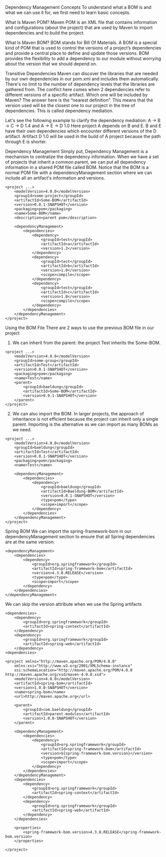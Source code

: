 Dependency Management Concepts
To understand what a BOM is and what we can use it for, we first need to learn basic concepts.

What Is Maven POM?
Maven POM is an XML file that contains information and configurations (about the project) that are used by Maven to import dependencies and to build the project.

What Is Maven BOM?
BOM stands for Bill Of Materials. A BOM is a special kind of POM that is used to control the versions of a project’s dependencies and provide a central place to define and update those versions.
BOM provides the flexibility to add a dependency to our module without worrying about the version that we should depend on.

Transitive Dependencies
Maven can discover the libraries that are needed by our own dependencies in our pom.xml and includes them automatically. There's no limit to the number of dependency levels that the libraries are gathered from.
The conflict here comes when 2 dependencies refer to different versions of a specific artifact. Which one will be included by Maven?
The answer here is the “nearest definition”. This means that the version used will be the closest one to our project in the tree of dependencies. This is called dependency mediation.

Let's see the following example to clarify the dependency mediation:
    A -> B -> C -> D 1.4  and  A -> E -> D 1.0
Here project A depends on B and E. 
B and E have their own dependencies which encounter different versions of the D artifact. 
Artifact D 1.0 will be used in the build of A project because the path through E is shorter.


Dependency Management
Simply put, Dependency Management is a mechanism to centralize the dependency information.
When we have a set of projects that inherit a common parent, we can put all dependency information in a shared POM file called BOM.
Notice that the BOM is a normal POM file with a dependencyManagement section where we can include all an artifact's information and versions.
```
<project ...>
    <modelVersion>4.0.0</modelVersion>
    <groupId>some-project</groupId>
    <artifactId>Some-BOM</artifactId>
    <version>0.0.1-SNAPSHOT</version>
    <packaging>pom</packaging>
    <name>Some-BOM</name>
    <description>parent pom</description>
    
    <dependencyManagement>
        <dependencies>
            <dependency>
                <groupId>test</groupId>
                <artifactId>a</artifactId>
                <version>1.2</version>
            </dependency>
            <dependency>
                <groupId>test</groupId>
                <artifactId>b</artifactId>
                <version>1.0</version>
                <scope>compile</scope>
            </dependency>
            <dependency>
                <groupId>test</groupId>
                <artifactId>c</artifactId>
                <version>1.0</version>
                <scope>compile</scope>
            </dependency>
        </dependencies>
    </dependencyManagement>
</project>
```

Using the BOM File
There are 2 ways to use the previous BOM file in our project 

1. We can inherit from the parent:
   the project Test inherits the Some-BOM.
```
<project ...>
    <modelVersion>4.0.0</modelVersion>
    <groupId>some-group</groupId>
    <artifactId>Test</artifactId>
    <version>0.0.1-SNAPSHOT</version>
    <packaging>pom</packaging>
    <name>Test</name>
    <parent>
        <groupId>baeldung</groupId>
        <artifactId>Some-BOM</artifactId>
        <version>0.0.1-SNAPSHOT</version>
    </parent>
</project>
```

2. We can also import the BOM.
In larger projects, the approach of inheritance is not efficient because the project can inherit only a single parent. 
Importing is the alternative as we can import as many BOMs as we need.
```
<project ...>
    <modelVersion>4.0.0</modelVersion>
    <groupId>baeldung</groupId>
    <artifactId>Test</artifactId>
    <version>0.0.1-SNAPSHOT</version>
    <packaging>pom</packaging>
    <name>Test</name>
    
    <dependencyManagement>
        <dependencies>
            <dependency>
                <groupId>baeldung</groupId>
                <artifactId>Baeldung-BOM</artifactId>
                <version>0.0.1-SNAPSHOT</version>
                <type>pom</type>
                <scope>import</scope>
            </dependency>
        </dependencies>
    </dependencyManagement>
</project>
```
Spring BOM
We can import the spring-framework-bom in our dependencyManagement section to ensure that all Spring dependencies are at the same version:
```
<dependencyManagement>
    <dependencies>
        <dependency>
            <groupId>org.springframework</groupId>
            <artifactId>spring-framework-bom</artifactId>
            <version>4.3.8.RELEASE</version>
            <type>pom</type>
            <scope>import</scope>
        </dependency>
    </dependencies>
</dependencyManagement>
```
We can skip the version attribute when we use the Spring artifacts
```
<dependencies>
    <dependency>
        <groupId>org.springframework</groupId>
        <artifactId>spring-context</artifactId>
    </dependency>
    <dependency>
        <groupId>org.springframework</groupId>
        <artifactId>spring-web</artifactId>
    </dependency>
<dependencies>
```


```
<project xmlns="http://maven.apache.org/POM/4.0.0"
    xmlns:xsi="http://www.w3.org/2001/XMLSchema-instance"
    xsi:schemaLocation="http://maven.apache.org/POM/4.0.0 http://maven.apache.org/xsd/maven-4.0.0.xsd">
    <modelVersion>4.0.0</modelVersion>
    <artifactId>spring-bom</artifactId>
    <version>1.0.0-SNAPSHOT</version>
    <name>spring-bom</name>
    <url>http://maven.apache.org</url>

    <parent>
        <groupId>com.baeldung</groupId>
        <artifactId>parent-modules</artifactId>
        <version>1.0.0-SNAPSHOT</version>
    </parent>

    <dependencyManagement>
        <dependencies>
            <dependency>
                <groupId>org.springframework</groupId>
                <artifactId>spring-framework-bom</artifactId>
                <version>${spring-framework-bom.version}</version>
                <type>pom</type>
                <scope>import</scope>
            </dependency>
        </dependencies>
    </dependencyManagement>
    <dependencies>
        <dependency>
            <groupId>org.springframework</groupId>
            <artifactId>spring-context</artifactId>
        </dependency>
        <dependency>
            <groupId>org.springframework</groupId>
            <artifactId>spring-web</artifactId>
        </dependency>
    </dependencies>

    <properties>
        <spring-framework-bom.version>4.3.8.RELEASE</spring-framework-bom.version>
    </properties>

</project>
```